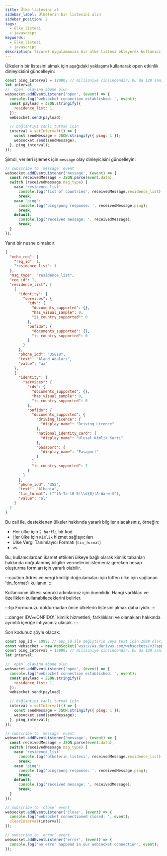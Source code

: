 ```yaml
---
title: Ülke listesini al
sidebar_label: Ülkelerin bir listesini alın
sidebar_position: 2
tags:
  - ülke_listesi
  - javascript
keywords:
  - ülke_listesi
  - javascript
description: Ticaret uygulamanıza bir ülke listesi ekleyerek kullanıcılarınız hakkında bilgi alın. Bu JavaScript API örneği ile bunu nasıl yapacağınızı öğrenin.
---
```


<!-- :::caution
You can learn more about countries [here](/docs/terminology/trading/residence-list)
::: -->

Ülkelerin bir listesini almak için aşağıdaki yaklaşımı kullanarak open etkinlik dinleyicisini güncelleyin:

```js title="index.js" showLineNumbers
const ping_interval = 12000; // milisaniye cinsindendir, bu da 120 saniyeye eşittir
let interval;
// `open` olayına abone olun
websocket.addEventListener('open', (event) => {
  console.log('websocket connection established: ', event);
  const payload = JSON.stringify({
    residence_list: 1,
  });
  websocket.send(payload);

  // bağlantıyı canlı tutmak için
  interval = setInterval(() => {
    const sendMessage = JSON.stringify({ ping: 1 });
    websocket.send(sendMessage);
  }, ping_interval);
});
```

Şimdi, verileri işlemek için `message` olay dinleyicisini güncelleyin:

```js title="index.js" showLineNumbers
// subscribe to `message` event
websocket.addEventListener('message', (event) => {
  const receivedMessage = JSON.parse(event.data);
  switch (receivedMessage.msg_type) {
    case 'residence_list':
      console.log('list of countries', receivedMessage.residence_list);
      break;
    case 'ping':
      console.log('ping/pong response: ', receivedMessage.ping);
      break;
    default:
      console.log('received message: ', receivedMessage);
      break;
  }
});
```

Yanıt bir nesne olmalıdır:

```json showLineNumbers
{
  "echo_req": {
    "req_id": 1,
    "residence_list": 1
  },
  "msg_type": "residence_list",
  "req_id": 1,
  "residence_list": [
    {
      "identity": {
        "services": {
          "idv": {
            "documents_supported": {},
            "has_visual_sample": 0,
            "is_country_supported": 0
          },
          "onfido": {
            "documents_supported": {},
            "is_country_supported": 0
          }
        }
      },
      "phone_idd": "35818",
      "text": "Aland Adaları",
      "value": "ax"
    },
    {
      "identity": {
        "services": {
          "idv": {
            "documents_supported": {},
            "has_visual_sample": 0,
            "is_country_supported": 0
          },
          "onfido": {
            "documents_supported": {
              "driving_licence": {
                "display_name": "Driving Licence"
              },
              "national_identity_card": {
                "display_name": "Ulusal Kimlik Kartı"
              },
              "pasaport": {
                "display_name": "Pasaport"
              }
            },
            "is_country_supported": 1
          }
        }
      },
      "phone_idd": "355",
      "text": "Albania",
      "tin_format": ["^[A-Ta-t0-9]\\d{8}[A-Wa-w]$"],
      "value": "al"
    }
  ]
}
```

Bu call ile, desteklenen ülkeler hakkında yararlı bilgiler alacaksınız, örneğin:

- Her ülke için `2 harfli` bir kod
- Her ülke için `Kimlik` hizmet sağlayıcıları
- Ülke Vergi Tanımlayıcı Formatı (`tin_format`)
- vs.

Bu, kullanıcılardan ikamet ettikleri ülkeye bağlı olarak kimlik tabanları hakkında doğrulanmış bilgiler vermelerini istemeniz gereken hesap oluşturma formları için yararlı olabilir.

:::caution
Adres ve vergi kimliği doğrulamaları için lütfen ülke için sağlanan 'tin_format'ı kullanın.
:::

Kullanıcının ülkesi sonraki adımlarınız için önemlidir. Hangi varlıkları ve özellikleri kullanabileceklerini belirler.

:::tip
Formunuzu doldurmadan önce ülkelerin listesini almak daha iyidir.
:::

:::danger
IDV`ve`ONFIDO\\` kimlik hizmetleri, farklılıkları ve olanakları hakkında ayrıntılı içeriğe ihtiyacınız olacak.
:::

Son kodunuz şöyle olacak:

```js title="index.js" showLineNumbers
const app_id = 1089; // app_id ile değiştirin veya test için 1089 olarak bırakın.
const websocket = new WebSocket(`wss://ws.derivws.com/websockets/v3?app_id=${app_id}`);
const ping_interval = 12000; // milisaniye cinsindendir, bu da 120 saniyeye eşittir
let interval;

// `open` olayına abone olun
websocket.addEventListener('open', (event) => {
  console.log('websocket connection established: ', event);
  const payload = JSON.stringify({
    residence_list: 1,
  });
  websocket.send(payload);

  // bağlantıyı canlı tutmak için
  interval = setInterval(() => {
    const sendMessage = JSON.stringify({ ping: 1 });
    websocket.send(sendMessage);
  }, ping_interval);
});

// subscribe to `message` event
websocket.addEventListener('message', (event) => {
  const receivedMessage = JSON.parse(event.data);
  switch (receivedMessage.msg_type) {
    case 'residence_list':
      console.log('ülkelerin listesi', receivedMessage.residence_list);
      break;
    case 'ping':
      console.log('ping/pong response: ', receivedMessage.ping);
      break;
    default:
      console.log('received message: ', receivedMessage);
      break;
  }
});

// subscribe to `close` event
websocket.addEventListener('close', (event) => {
  console.log('websocket connectioned closed: ', event);
  clearInterval(interval);
});

// subscribe to `error` event
websocket.addEventListener('error', (event) => {
  console.log('an error happend in our websocket connection', event);
});
```
